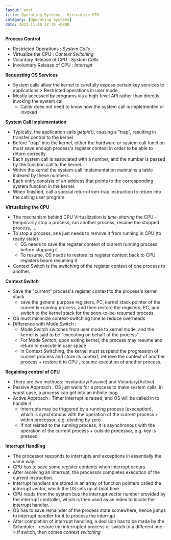 ```yaml
---
layout: post
title: Operating Systems - Virtualize CPU
category: [Operating Systems]
date: 2023-11-10 17:19 +0800
---
```

**Process Control**
- Restricted Operations : *System Calls*
- Virtualize the CPU : *Context Switching*
- Voluntary Release of CPU : *System Calls*
- Involuntary Release of CPU : *Interrupt*

**Requesting OS Services**
- System calls allow the kernel to carefully expose certain key services to applications  > Restricted operations in user mode
- Mostly accessed by programs via a high-level API rather than directly invoking the system call 
    - Caller does not need to know how the system call is implemented or invoked

**System Call Implementation**
- Typically, the application calls *getpid()*, causing a "trap", resulting in transfer control to the kernel
- Before "trap" into the kernel, either the hardware or system call function must save enough process's register context in order to be able to return correctly. 
- Each system call is associated with a number, and the number is passed by the function call to the kernel.
- Within the kernel the system-call implementation maintains a table indexed by these numbers. 
- Each entry consists of an address that points to the corresponding system function in the kernel. 
- When finished, call a special return-from-trap instruction to return into the calling user program

**Virtualizing the CPU**
- The mechanism behind CPU Virtualization is *time-sharing* the CPU - temporarily stop a process, run another process, resume the stopped process, ...
- To stop a process, one just needs to remove it from running in CPU (to ready state)
    - OS needs to save the register context of current running process before stopping it
    - To resume, OS needs to restore its register context back to CPU registers beore resuming it
- Context Switch is the switching of the register context of one process to another. 

**Context Switch**
- Save the "current" process's register context to the process's kernel stack
    - save the general purpose registers, PC, kernel stack pointer of the currently-running process, and then restore the registers, PC, and switch to the kernel stack for the soon-to-be-resumed process. 
- OS must minimize context-switching time to reduce overheads 
- Difference with Mode Switch : 
    - Mode Switch switches from user mode to kernel mode, and the kernel is said to be "executing on behalf of the process" 
    - For Mode Switch, upon exiting kernel, the process may resume and return to execute in user space 
    - In Context Switching, the kernel must suspend the progression of current process and store its context, retrieve the context of another process + restore it to CPU , resume execution of another process.

**Regaining control of CPU**
- There are two methods: Involuntary(Passive) and Voluntary(Active)
- Passive Approach : OS just waits for a process to make system calls, in worst case, a process can get into an infinite loop
- Active Approach : Timer Interrupt is raised, and OS will be called in to handle it
    - Interrupts may be triggered by a running process (exeception), which is synchronous with the operation of the current process + within processor, e.g. dividing by zero
    - If not related to the running process, it is asynchronous with the operation of the current process + outside processor, e.g. key is pressed

**Interrupt Handling**
- The processor responds to interrupts and exceptions in essentially the same way.
- CPU has to save some register contents when interrupt occurs.
- After receiving an interrupt, the processor completes execution of the current instruction.
- Interrupt handlers are stored in an array of function pointers called the interrupt vector, which the OS sets up at boot time.
- CPU reads from the system bus the interrupt vector number provided by the interrupt controller, which is then used as an index to locate the interrupt handler.
- OS has to save remainder of the process state somewhere, hence jumps to interrupt handler for it to process the interrupt
- After completion of interrupt handling, a decision has to be made by the Scheduler - restore the interrupted process or switch to a different one -> if switch, then comes *context switching*